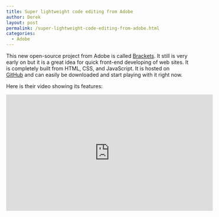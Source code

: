 ```yaml
---
title: Super lightweight code editing from Adobe
author: Derek
layout: post
permalink: /super-lightweight-code-editing-from-adobe.html
categories:
  - Adobe
---
```


This new open-source project from Adobe is called [Brackets][1]. It still is very early on but it is a great idea for quick front-end developing of web sites. It is completely built from HTML, CSS, and JavaScript. It is hosted on [GitHub][2] and can easily be downloaded and start playing with it right now.

 [1]: https://github.com/adobe/brackets://
 [2]: https://github.com/adobe/brackets

Here is their video showing its features:

<iframe width="560" height="315" src="http://www.youtube.com/embed/rvo3Mv1Z4qU" frameborder="0" allowfullscreen="allowfullscreen" >
</iframe>